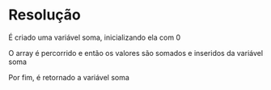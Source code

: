 # Resolução
É criado uma variável soma, inicializando ela com 0

O array é percorrido e então os valores são somados e inseridos da variável soma

Por fim, é retornado a variável soma

